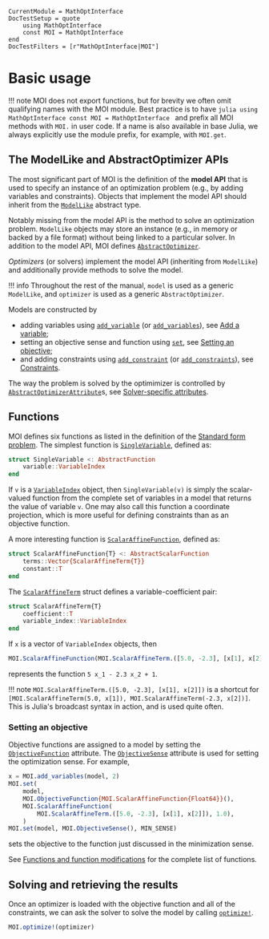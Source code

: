 ```@meta
CurrentModule = MathOptInterface
DocTestSetup = quote
    using MathOptInterface
    const MOI = MathOptInterface
end
DocTestFilters = [r"MathOptInterface|MOI"]
```

# Basic usage

!!! note
    MOI does not export functions, but for brevity we often omit qualifying
    names with the MOI module. Best practice is to have
    ```julia
    using MathOptInterface
    const MOI = MathOptInterface
    ```
    and prefix all MOI methods with `MOI.` in user code. If a name is also
    available in base Julia, we always explicitly use the module prefix, for
    example, with `MOI.get`.

## The ModelLike and AbstractOptimizer APIs

The most significant part of MOI is the definition of the **model API** that is
used to specify an instance of an optimization problem (e.g., by adding
variables and constraints). Objects that implement the model API should inherit
from the [`ModelLike`](@ref) abstract type.

Notably missing from the model API is the method to solve an optimization
problem. `ModelLike` objects may store an instance (e.g., in memory or backed by
a file format) without being linked to a particular solver. In addition to the
model API, MOI defines [`AbstractOptimizer`](@ref).

*Optimizers* (or solvers) implement the model API (inheriting from `ModelLike`)
and additionally provide methods to solve the model.

!!! info
    Throughout the rest of the manual, `model` is used as a generic `ModelLike`,
    and `optimizer` is used as a generic `AbstractOptimizer`.

Models are constructed by
* adding variables using [`add_variable`](@ref) (or [`add_variables`](@ref)),
  see [Add a variable](@ref);
* setting an objective sense and function using [`set`](@ref),
  see [Setting an objective](@ref);
* and adding constraints using [`add_constraint`](@ref) (or
  [`add_constraints`](@ref)), see [Constraints](@ref).

The way the problem is solved by the optimimizer is controlled by
[`AbstractOptimizerAttribute`](@ref)s, see [Solver-specific attributes](@ref).

## Functions

MOI defines six functions as listed in the definition of the [Standard form problem](@ref).
The simplest function is [`SingleVariable`](@ref), defined as:
```julia
struct SingleVariable <: AbstractFunction
    variable::VariableIndex
end
```

If `v` is a [`VariableIndex`](@ref) object, then `SingleVariable(v)` is simply
the scalar-valued function from the complete set of variables in a model that
returns the value of variable `v`. One may also call this function a coordinate
projection, which is more useful for defining constraints than as an objective
function.

A more interesting function is [`ScalarAffineFunction`](@ref), defined as:
```julia
struct ScalarAffineFunction{T} <: AbstractScalarFunction
    terms::Vector{ScalarAffineTerm{T}}
    constant::T
end
```

The [`ScalarAffineTerm`](@ref) struct defines a variable-coefficient pair:
```julia
struct ScalarAffineTerm{T}
    coefficient::T
    variable_index::VariableIndex
end
```

If `x` is a vector of `VariableIndex` objects, then
```julia
MOI.ScalarAffineFunction(MOI.ScalarAffineTerm.([5.0, -2.3], [x[1], x[2]]), 1.0)
```
represents the function ``5 x_1 - 2.3 x_2 + 1``.

!!! note
    `MOI.ScalarAffineTerm.([5.0, -2.3], [x[1], x[2]])` is a shortcut for
    `[MOI.ScalarAffineTerm(5.0, x[1]), MOI.ScalarAffineTerm(-2.3, x[2])]`. This
    is Julia's broadcast syntax in action, and is used quite often.

### Setting an objective

Objective functions are assigned to a model by setting the [`ObjectiveFunction`](@ref)
attribute. The [`ObjectiveSense`](@ref) attribute is used for setting the
optimization sense. For example,
```julia
x = MOI.add_variables(model, 2)
MOI.set(
    model,
    MOI.ObjectiveFunction{MOI.ScalarAffineFunction{Float64}}(),
    MOI.ScalarAffineFunction(
        MOI.ScalarAffineTerm.([5.0, -2.3], [x[1], x[2]]), 1.0),
    )
MOI.set(model, MOI.ObjectiveSense(), MIN_SENSE)
```
sets the objective to the function just discussed in the minimization sense.

See [Functions and function modifications](@ref) for the complete list of
functions.

## Solving and retrieving the results

Once an optimizer is loaded with the objective function and all of the
constraints, we can ask the solver to solve the model by calling
[`optimize!`](@ref).
```julia
MOI.optimize!(optimizer)
```
